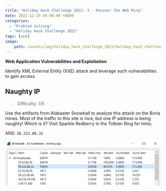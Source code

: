```yaml
---
title: "Holiday Hack Challenge 2022: 3 - Recover the Web Ring"
date: 2022-12-29 08:00:00 +0800
categories:
  - "Problem Solving"
  - "Holiday Hack Challenge 2022"
tags: [web]
image:
    path: /assets/img/holiday_hack_challenge_2022/holiday_hack_challenge_2022_banner.png
---
```

**Web Application Vulnerabilities and Exploitation**

Identify XML External Entity \(XXE\) attack and leverage such vulnerabilities to gain access.

## Naughty IP

>Difficulty: 1/5

Use the artifacts from Alabaster Snowball to analyze this attack on the Boria mines. Most of the traffic to this site is nice, but one IP address is being naughty! Which is it? Visit Sparkle Redberry in the Tolkien Ring for hints.

ANS: `18.222.86.32`

![image](/assets/img/holiday_hack_challenge_2022/e4d6c6dd777c487ae74ce679b3bc8b737c4dd518f770756b34b6bdc45cdb2f4f.png)  
